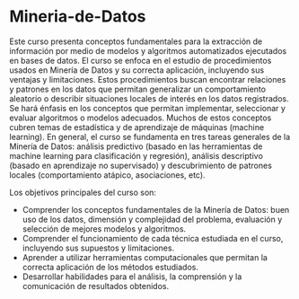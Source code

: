 # Mineria-de-Datos

Este curso presenta conceptos fundamentales para la extracción de información por medio de modelos y algoritmos automatizados
ejecutados en bases de datos. El curso se enfoca en el estudio de procedimientos usados en Minería de Datos y su correcta
aplicación, incluyendo sus ventajas y limitaciones. Estos procedimientos buscan encontrar relaciones y patrones en los datos
que permitan generalizar un comportamiento aleatorio o describir situaciones locales de interés en los datos registrados. Se 
hará énfasis en los conceptos que permitan implementar, seleccionar y evaluar algoritmos o modelos adecuados. Muchos de estos
conceptos cubren temas de estadística y de aprendizaje de máquinas (machine learning). En general, el curso se fundamenta en
tres tareas generales de la Minería de Datos: análisis predictivo (basado en las herramientas de machine learning para
clasificación y regresión), análisis descriptivo (basado en aprendizaje no supervisado) y descubrimiento de patrones locales
(comportamiento atápico, asociaciones, etc).

Los objetivos principales del curso son:

- Comprender los conceptos fundamentales de la Minería de Datos: buen uso de los datos, dimensión y complejidad del problema,
evaluación y selección de mejores modelos y algoritmos.
- Comprender el funcionamiento de cada técnica estudiada en el curso, incluyendo sus supuestos y limitaciones.
- Aprender a utilizar herramientas computacionales que permitan la correcta aplicación de los métodos estudiados.
- Desarrollar habilidades para el análisis, la comprensión y la comunicación de resultados obtenidos.
